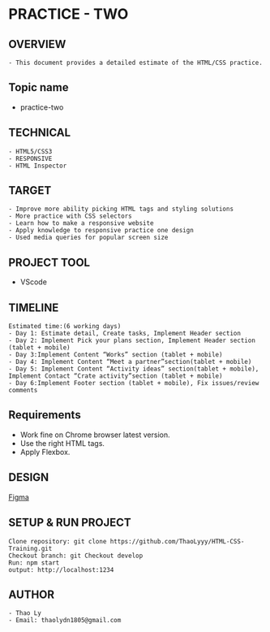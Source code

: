 # PRACTICE - TWO
## OVERVIEW
    - This document provides a detailed estimate of the HTML/CSS practice.
## Topic name
- practice-two
## TECHNICAL
    - HTML5/CSS3 
    - RESPONSIVE
    - HTML Inspector
## TARGET
    - Improve more ability picking HTML tags and styling solutions
    - More practice with CSS selectors
    - Learn how to make a responsive website
    - Apply knowledge to responsive practice one design
    - Used media queries for popular screen size

## PROJECT TOOL

- VScode

## TIMELINE
    Estimated time:(6 working days)
    - Day 1: Estimate detail, Create tasks, Implement Header section 
    - Day 2: Implement Pick your plans section, Implement Header section (tablet + mobile)
    - Day 3:Implement Content “Works” section (tablet + mobile)
    - Day 4: Implement Content “Meet a partner”section(tablet + mobile)
    - Day 5: Implement Content “Activity ideas” section(tablet + mobile), Implement Contact “Crate activity”section (tablet + mobile)
    - Day 6:Implement Footer section (tablet + mobile), Fix issues/review comments

## Requirements
- Work fine on Chrome browser latest version.
- Use the right HTML tags.
- Apply Flexbox.

## DESIGN
   [Figma](https://www.figma.com/file/adbrgIeRgwEIbmDezkuQTH8D/dreamshare-website-template-areto?node-id=0%3A2)
   

## SETUP & RUN PROJECT

```
Clone repository: git clone https://github.com/ThaoLyyy/HTML-CSS-Training.git
Checkout branch: git Checkout develop
Run: npm start
output: http://localhost:1234
```

## AUTHOR
    - Thao Ly
    - Email: thaolydn1805@gmail.com
